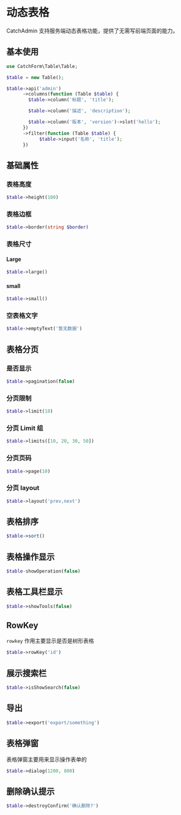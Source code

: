 # 动态表格

CatchAdmin 支持服务端动态表格功能，提供了无需写前端页面的能力。

## 基本使用

```php
use CatchForm\Table\Table;

$table = new Table();

$table->api('admin')
      ->columns(function (Table $table) {
        $table->column('标题', 'title');

        $table->column('描述', 'description');

        $table->column('版本', 'version')->slot('hello');
      })
      ->filter(function (Table $table) {
            $table->input('名称', 'title');
      })

```

## 基础属性

### 表格高度

```php
$table->height(100)
```

### 表格边框

```php
$table->border(string $border)
```

### 表格尺寸

#### Large

```php
$table->large()
```

#### small

```php
$table->small()
```

### 空表格文字

```php
$table->emptyText('暂无数据')
```

## 表格分页

### 是否显示

```php
$table->pagination(false)
```

### 分页限制

```php
$table->limit(10)
```

### 分页 Limit 组

```php
$table->limits([10, 20, 30, 50])
```

### 分页页码

```php
$table->page(10)
```

### 分页 layout

```php
$table->layout('prev,next')
```

## 表格排序

```php
$table->sort()
```

## 表格操作显示

```php
$table-showOperation(false)
```

## 表格工具栏显示

```php
$table->showTools(false)
```

## RowKey

`rowkey` 作用主要显示是否是树形表格

```php
$table->rowKey('id')
```

## 展示搜索栏

```php
$table->isShowSearch(false)
```

## 导出

```php
$table->export('export/something')
```

## 表格弹窗

表格弹窗主要用来显示操作表单的

```php
$table->dialog(1200, 800)
```

## 删除确认提示

```php
$table->destroyConfirm('确认删除?')
```
